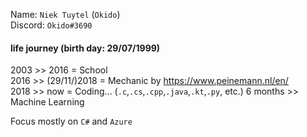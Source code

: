 Name: `Niek Tuytel` (`Okido`)  
Discord: `Okido#3690`  

#### life journey (birth day: 29/07/1999)
2003 >> 2016 = School   
2016 >> (29/11/)2018 = Mechanic by https://www.peinemann.nl/en/   
2018 >> now = Coding... (`.c`,`.cs`,`.cpp`,`.java`,`.kt`,`.py`, etc.)
6 months >> Machine Learning

Focus mostly on `C#` and `Azure`
